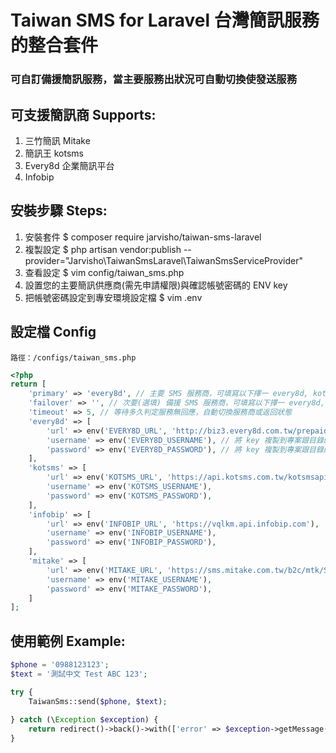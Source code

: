# Taiwan SMS for Laravel 台灣簡訊服務的整合套件
### 可自訂備援簡訊服務，當主要服務出狀況可自動切換使發送服務
## 可支援簡訊商 Supports:
1. 三竹簡訊 Mitake 
2. 簡訊王 kotsms
3. Every8d 企業簡訊平台
4. Infobip

## 安裝步驟 Steps:
1. 安裝套件 $ composer require jarvisho/taiwan-sms-laravel
2. 複製設定 $ php artisan vendor:publish --provider="Jarvisho\TaiwanSmsLaravel\TaiwanSmsServiceProvider"
3. 查看設定 $ vim config/taiwan_sms.php
4. 設置您的主要簡訊供應商(需先申請權限)與確認帳號密碼的 ENV key 
5. 把帳號密碼設定到專安環境設定檔 $ vim .env

## 設定檔 Config
`路徑：/configs/taiwan_sms.php`
```php
<?php
return [
    'primary' => 'every8d', // 主要 SMS 服務商，可填寫以下擇一 every8d, kotsms, mitake, infobip
    'failover' => '', // 次要(選填) 備援 SMS 服務商，可填寫以下擇一 every8d, kotsms, mitake, infobip
    'timeout' => 5, // 等待多久判定服務無回應，自動切換服務商或返回狀態
    'every8d' => [
        'url' => env('EVERY8D_URL', 'http://biz3.every8d.com.tw/prepaid/API21/HTTP/sendSMS.ashx?UID=%s&PWD=%s&SB=%s&MSG=%s&DEST=%s'),
        'username' => env('EVERY8D_USERNAME'), // 將 key 複製到專案跟目錄的 .env 裡面，並加上您的帳號，例如：EVERY8D_USERNAME=example2022
        'password' => env('EVERY8D_PASSWORD'), // 將 key 複製到專案跟目錄的 .env 裡面，並加上您的密碼，例如：EVERY8D_USERNAME=password2022
    ],
    'kotsms' => [
        'url' => env('KOTSMS_URL', 'https://api.kotsms.com.tw/kotsmsapi-1.php?username=%s&password=%s&dstaddr=%s&smbody=%s&response='),
        'username' => env('KOTSMS_USERNAME'),
        'password' => env('KOTSMS_PASSWORD'),
    ],
    'infobip' => [
        'url' => env('INFOBIP_URL', 'https://vqlkm.api.infobip.com'),
        'username' => env('INFOBIP_USERNAME'),
        'password' => env('INFOBIP_PASSWORD'),
    ],
    'mitake' => [
        'url' => env('MITAKE_URL', 'https://sms.mitake.com.tw/b2c/mtk/SmSend?CharsetURL=UTF-8'),
        'username' => env('MITAKE_USERNAME'),
        'password' => env('MITAKE_PASSWORD'),
    ]
];
```

## 使用範例 Example:
```php
$phone = '0988123123';
$text = '測試中文 Test ABC 123';

try {
    TaiwanSms::send($phone, $text);
    
} catch (\Exception $exception) {
    return redirect()->back()->with(['error' => $exception->getMessage()]);
}
```